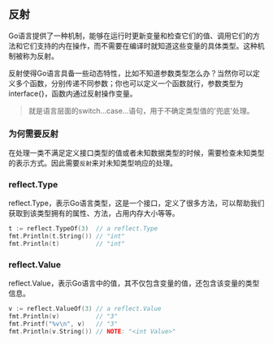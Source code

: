 ## 反射

Go语言提供了一种机制，能够在运行时更新变量和检查它们的值、调用它们的方法和它们支持的内在操作，而不需要在编译时就知道这些变量的具体类型。这种机制被称为反射。

反射使得Go语言具备一些动态特性，比如不知道参数类型怎么办？当然你可以定义多个函数，分别传递不同参数；你也可以定义一个函数就行，参数类型为interface{}，函数内通过反射操作变量。

> 就是语言层面的switch...case...语句，用于不确定类型值的'兜底'处理。

### 为何需要反射
在处理一类不满足定义接口类型的值或者未知数据类型的时候，需要检查未知类型的表示方式。因此需要`反射`来对未知类型响应的处理。

### reflect.Type
reflect.Type，表示Go语言类型，这是一个接口，定义了很多方法，可以帮助我们获取到该类型拥有的属性、方法，占用内存大小等等。

```go
t := reflect.TypeOf(3)  // a reflect.Type
fmt.Println(t.String()) // "int"
fmt.Println(t)          // "int"
```

### reflect.Value
reflect.Value，表示Go语言中的值，其不仅包含变量的值，还包含该变量的类型信息。

```go
v := reflect.ValueOf(3) // a reflect.Value
fmt.Println(v)          // "3"
fmt.Printf("%v\n", v)   // "3"
fmt.Println(v.String()) // NOTE: "<int Value>"
```
